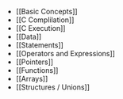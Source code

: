 - [[Basic Concepts]]
- [[C Complilation]]
- [[C Execution]]
- [[Data]]
- [[Statements]]
- [[Operators and Expressions]]
- [[Pointers]]
- [[Functions]]
- [[Arrays]]
- [[Structures / Unions]]